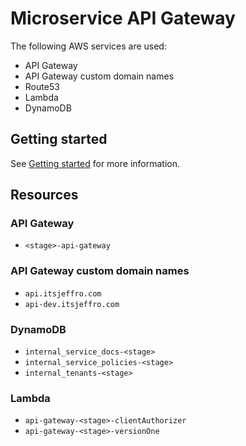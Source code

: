 # Microservice API Gateway

The following AWS services are used:

- API Gateway
- API Gateway custom domain names
- Route53
- Lambda
- DynamoDB

## Getting started

See [Getting started](docs/getting-started.md) for more information.

## Resources

### API Gateway

- `<stage>-api-gateway`

### API Gateway custom domain names

- `api.itsjeffro.com`
- `api-dev.itsjeffro.com`

### DynamoDB

- `internal_service_docs-<stage>`
- `internal_service_policies-<stage>`
- `internal_tenants-<stage>`

### Lambda

- `api-gateway-<stage>-clientAuthorizer`
- `api-gateway-<stage>-versionOne`
